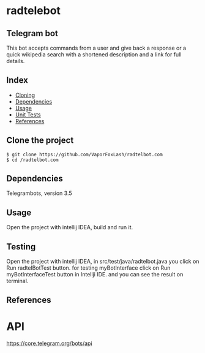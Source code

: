 # radtelebot
## Telegram bot
This bot accepts commands from a user and give back a response or a quick 
wikipedia search with a shortened description and a link for full details.

## Index
* [Cloning](#Clone)
* [Dependencies](#Dependencies)
* [Usage](#Usage)
* [Unit Tests](#Testing)
* [References](#References)


## <a name="Clone">Clone the project</a>
```shell
$ git clone https://github.com/VaporFoxLash/radtelbot.com
$ cd /radtelbot.com
```

## <a name="Dependencies">Dependencies</a>
Telegrambots, version 3.5

## <a name="Usage">Usage</a>
Open the project with intellij IDEA, build and run it.


## <a name="Testing">Testing</a>
Open the project with intellij IDEA, in src/test/java/radtelbot.java you click on Run radtelBotTest button.
for testing myBotInterface click on Run myBotInterfaceTest button in Intellji IDE.
and you can see the result on terminal.


## <a name="References">References</a>
# API
  https://core.telegram.org/bots/api
